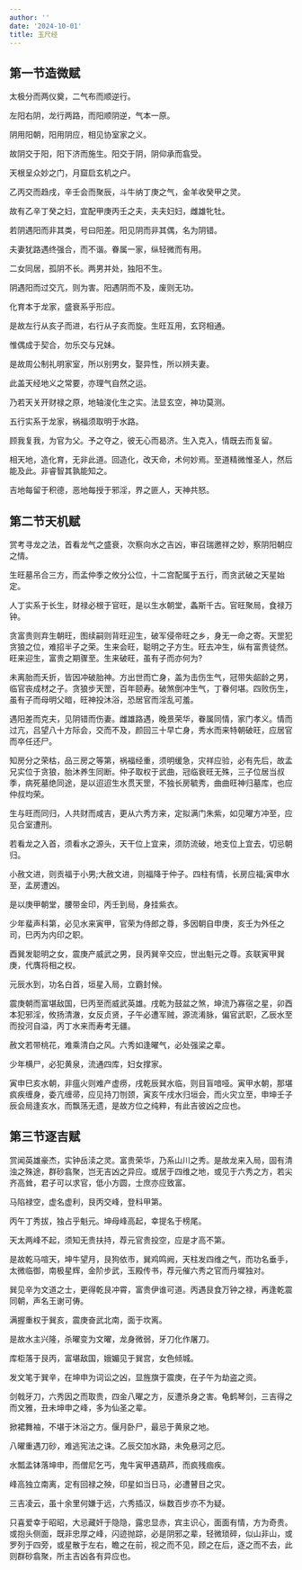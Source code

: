 ```yaml
---
author: ''
date: '2024-10-01'
title: 玉尺经
---
```


## 第一节造微赋

太极分而两仪奠，二气布而顺逆行。

左阳右阴，龙行两路，而阳顺阴逆，气本一原。

阴用阳朝，阳用阴应，相见协室家之义。

故阴交于阳，阳下济而施生。阳交于阴，阴仰承而翕受。

天根呈众妙之门，月窟启玄机之户。

乙丙交而趋戌，辛壬会而聚辰，斗牛纳丁庚之气，金羊收癸甲之灵。

故有乙辛丁癸之妇，宜配甲庚丙壬之夫，夫夫妇妇，雌雄牝牡。

若阴遇阳而非其类，号曰阳差。阳见阴而非其偶，名为阴错。

夫妻犹路遇终强合，而不谐。眷属一家，纵轻微而有用。

二女同居，孤阴不长。两男并处，独阳不生。

阴遇阳而过交亢，则为害。阳遇阴而不及，废则无功。

化育本于龙家，盛衰系乎形应。

是故左行从亥子而进，右行从子亥而旋。生旺互用，玄窍相通。

惟偶成于契合，勿乐交与兄妹。

是故周公制礼明家室，所以别男女，娶异性，所以辨夫妻。

此盖天经地义之常要，亦理气自然之运。

乃若天关开财禄之原，地轴浚化生之实。法显玄空，神功莫测。

五行实系于龙家，祸福须取明于水路。

顾我复我，为官为父。予之夺之，彼无心而曷济。生入克入，情既去而复留。

相天地，造化育，无非此道。回造化，改天命，术何妙焉。至道精微惟圣人，然后能及此。非睿智其孰能知之。

吉地每留于积德，恶地每授于邪淫，界之匪人，天神共怒。

## 第二节天机赋

赏考寻龙之法，首看龙气之盛衰，次察向水之吉凶，审召瑞邀祥之妙，察阴阳朝应之情。

生旺墓吊合三方，而孟仲季之攸分公位，十二宫配属于五行，而贪武破之天星始定。

人丁实系于长生，财禄必根于官旺，是以生水朝堂，螽斯千古。官旺聚局，食禄万钟。

贪富贵则弃生朝旺，图续嗣则背旺迎生，破军侵帝旺之乡，身无一命之寄。天罡犯贪狼之位，难招半子之荣。生来会旺，聪明之子方生。旺去冲生，纵有富贵徒然。旺来迎生，富贵之期骤至。生来破旺，虽有子而亦何为?

未离胎而夭折，皆因冲破胎神。方出世而亡身，盖为击伤生气，冠带失龆龄之男，临官丧成材之子。贪狼步天罡，百年颐寿。破煞倒冲生气，丁眷何堪。四败伤生，虽有子而母明父暗，旺神投沐浴，恐居官而淫乱可羞。

遇阳差而克夫，见阴错而伤妻。雌雄路遇，晚景荣华，眷属同情，家门孝义。情而过亢，吕望八十方际会，交而不及，颜回三十早亡身，秀水而来特朝破旺，应居官而卒任还尸。

知房分之荣枯，品三房之等第，祸福经重，须明缓急，灾祥应验，必有先后，故孟兄实位于贪狼，胎沐养生同断。仲子取权于武曲，冠临衰旺无殊，三子位居当叔季，病死墓绝同途，是以迢迢生水贯天罡，不独长房毓秀，曲曲旺神归墓库，也应仲叔均荣。

生与旺而同归，人共财而咸吉，更从六秀方来，定拟满门朱紫，如见曜方冲至，应见合室遭刑。

若看龙之入首，须看水之源头，天干位上宜来，须防流破，地支位上宜去，切忌朝归。

小赦文进，则贡福于小男;大赦文进，则福降于仲子。四柱有情，长房应福;寅申水至，孟房遭凶。

是以庚甲朝堂，腰带金印，丙壬到局，身挂紫衣。

少年蜚声科第，必见水来寅甲，官荣为侍郎之尊，多因朝自申庚，亥壬为外任之司，巳丙为内印之职。

酉巽发聪明之女，震庚产威武之男，艮丙巽辛交应，世出魁元之尊。亥联寅甲巽庚，代膺将相之权。

元辰水到，功名白首，垣星入局，立霸封候。

震庚朝而富堪敌国，巳丙至而威武英雄。戌乾为鼓盆之煞，坤流乃寡宿之星，卯酉本犯邪淫，攸扬清澈，女反贞贤，子午必遭军贼，源流淆脉，偏官武职，乙辰水至而投河自溢，丙丁水来而寿考无疆。

赦文若带桃花，难乘清白之风。六秀如逢曜气，必处强梁之辈。

少年横尸，必犯黄泉，流通四库，妇女撑家。

寅申巳亥水朝，非瘟火则难产虚痨，戌乾辰巽水临，则目盲喑哑。寅甲水朝，那堪疯疾缠身，委亢缠帚，应见持刀刎颈，寅亥午戌水归垣会，而火灾立至，申坤壬子辰会局逢亥水，而飘荡无遗，是故方位之纯粹，有此吉彼凶之应也。

## 第三节逐吉赋

赏闻英雄豪杰，实钟岳渎之灵。富贵荣华，乃系山川之秀。是故龙来入局，固有清浊之殊途，群砂翕聚，岂无吉凶之异应。或居于四维之地，或见于六秀之方，若尖齐高耸，君子可以求官，低小方圆，士庶亦应致富。

马陷禄空，虚名虚利，艮丙交峰，登科甲第。

丙午丁秀拔，独占乎魁元。坤母峰高起，幸提名于榜尾。

天太两峰不起，须知无贵扶持，荐元官贵投空，应是才高不第。

是故乾马喧天，坤牛望月，艮狗依市，巽鸡鸣阙，天柱发四维之气，而功名垂手，太微临御，南极星辉，金阶步武，玉殿传书，荐元催六秀之官而丹墀独对。

巽见辛为文道之士，更得乾艮冲霄，富贵伊谁可道。丙遇艮食万钟之禄，再逢乾震同朝，声名王谢可俦。

满握重权于巽亥，震庚奋武北南，面于坎离。

是故水主兴隆，杀曜变为文曜，龙身微弱，牙刀化作屠刀。

库柜落于艮丙，富堪敌国，娥媚见于巽宫，女色倾城。

发文笔于巽辛，在坤申为词讼之凶，显旌旗于震庚，在子午为劫盗之资。

剑戟牙刀，六秀因之而取贵，四金八曜之方，反遭杀身之害。龟鹤琴剑，三吉得之而文雅，丑未坤申之峰，多为仙圣之辈。

掀裙舞袖，不堪于沐浴之方。偃月卧尸，最忌于黄泉之地。

八曜重遇刀砂，难逃宪法之诛。乙辰交加水路，未免悬河之厄。

水瓢孟钵落坤申，而僧尼乞丐，鬼牛寅甲遇葫芦，而疯残痼疾。

峰高独立南离，定有回禄之殃，印星如当日马，必遭瞽目之灾。

三吉凌云，虽十余里何嫌于远，六秀插汉，纵数百步亦不为疑。

只喜爱幸于昭昭，大忌藏奸于隐隐，露忠显赤，宾主识心，面面有情，方为奇贵。或抱头侧面，既非忠厚之峰，闪迹抛踪，必是阴邪之辈，轻微琐碎，似山非山，或罗列于四旁，或星散于左右，瞻之在前，视之而不见，顾之在后，逐之而不去，此则群砂翕聚，所主吉凶各有异应也。